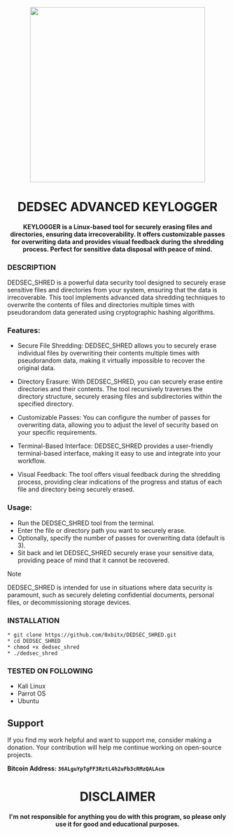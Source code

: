 

<p align="center">
<img src="https://cdn-icons-png.flaticon.com/512/2778/2778000.png", width="400", height="400">
</p>

<h1 align="center"> DEDSEC ADVANCED KEYLOGGER </h1>
<h4 align="center">KEYLOGGER is a Linux-based tool for securely erasing files and directories, ensuring data irrecoverability. It offers customizable passes for overwriting data and provides visual feedback during the shredding process. Perfect for sensitive data disposal with peace of mind.</h4>


### DESCRIPTION

DEDSEC_SHRED is a powerful data security tool designed to securely erase sensitive files and directories from your system, ensuring that the data is irrecoverable. This tool implements advanced data shredding techniques to overwrite the contents of files and directories multiple times with pseudorandom data generated using cryptographic hashing algorithms.


### Features:

   * Secure File Shredding: DEDSEC_SHRED allows you to securely erase individual files by overwriting their contents multiple times with pseudorandom data, making it virtually impossible to recover the original data.
    
   * Directory Erasure: With DEDSEC_SHRED, you can securely erase entire directories and their contents. The tool recursively traverses the directory structure, securely erasing files and subdirectories within the specified directory.
    
   * Customizable Passes: You can configure the number of passes for overwriting data, allowing you to adjust the level of security based on your specific requirements.
    
   * Terminal-Based Interface: DEDSEC_SHRED provides a user-friendly terminal-based interface, making it easy to use and integrate into your workflow.
    
   * Visual Feedback: The tool offers visual feedback during the shredding process, providing clear indications of the progress and status of each file and directory being securely erased.

### Usage:

   * Run the DEDSEC_SHRED tool from the terminal.
   * Enter the file or directory path you want to securely erase.
   * Optionally, specify the number of passes for overwriting data (default is 3).
   * Sit back and let DEDSEC_SHRED securely erase your sensitive data, providing peace of mind that it cannot be recovered.

> [!NOTE]
> DEDSEC_SHRED is intended for use in situations where data security is paramount, such as securely deleting confidential documents, personal files, or decommissioning storage devices.

### INSTALLATION
    * git clone https://github.com/0xbitx/DEDSEC_SHRED.git
    * cd DEDSEC_SHRED
    * chmod +x dedsec_shred
    * ./dedsec_shred

### TESTED ON FOLLOWING
* Kali Linux 
* Parrot OS 
* Ubuntu

## Support

If you find my work helpful and want to support me, consider making a donation. Your contribution will help me continue working on open-source projects.

**Bitcoin Address: `36ALguYpTgFF3RztL4h2uFb3cRMzQALAcm`**
   
<h1 align="center"> DISCLAIMER </h1>

<h4 align="center">I'm not responsible for anything you do with this program, so please only use it for good and educational purposes. </h4>

